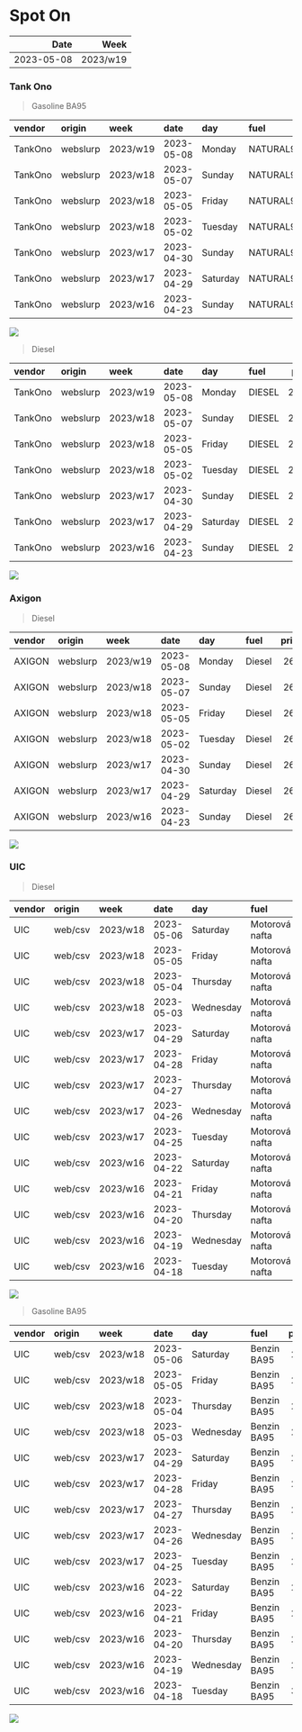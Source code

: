Spot On
================

|       Date |     Week |
|-----------:|---------:|
| 2023-05-08 | 2023/w19 |

### Tank Ono

> Gasoline BA95

| vendor  | origin   | week     | date       | day      | fuel      | price | PriceVAT |
|:--------|:---------|:---------|:-----------|:---------|:----------|------:|---------:|
| TankOno | webslurp | 2023/w19 | 2023-05-08 | Monday   | NATURAL95 | 28.84 |     34.9 |
| TankOno | webslurp | 2023/w18 | 2023-05-07 | Sunday   | NATURAL95 | 28.84 |     34.9 |
| TankOno | webslurp | 2023/w18 | 2023-05-05 | Friday   | NATURAL95 | 29.67 |     35.9 |
| TankOno | webslurp | 2023/w18 | 2023-05-02 | Tuesday  | NATURAL95 | 29.67 |     35.9 |
| TankOno | webslurp | 2023/w17 | 2023-04-30 | Sunday   | NATURAL95 | 29.67 |     35.9 |
| TankOno | webslurp | 2023/w17 | 2023-04-29 | Saturday | NATURAL95 | 29.67 |     35.9 |
| TankOno | webslurp | 2023/w16 | 2023-04-23 | Sunday   | NATURAL95 | 29.67 |     35.9 |

<img src="SpotOn_files/figure-gfm/tono-ba95-1.png" style="display: block; margin: auto auto auto 0;" />

> Diesel

| vendor  | origin   | week     | date       | day      | fuel   | price | PriceVAT |
|:--------|:---------|:---------|:-----------|:---------|:-------|------:|---------:|
| TankOno | webslurp | 2023/w19 | 2023-05-08 | Monday   | DIESEL | 23.88 |     28.9 |
| TankOno | webslurp | 2023/w18 | 2023-05-07 | Sunday   | DIESEL | 23.88 |     28.9 |
| TankOno | webslurp | 2023/w18 | 2023-05-05 | Friday   | DIESEL | 24.71 |     29.9 |
| TankOno | webslurp | 2023/w18 | 2023-05-02 | Tuesday  | DIESEL | 24.71 |     29.9 |
| TankOno | webslurp | 2023/w17 | 2023-04-30 | Sunday   | DIESEL | 24.71 |     29.9 |
| TankOno | webslurp | 2023/w17 | 2023-04-29 | Saturday | DIESEL | 24.71 |     29.9 |
| TankOno | webslurp | 2023/w16 | 2023-04-23 | Sunday   | DIESEL | 25.54 |     30.9 |

<img src="SpotOn_files/figure-gfm/tono-diesel-1.png" style="display: block; margin: auto auto auto 0;" />

### Axigon

> Diesel

| vendor | origin   | week     | date       | day      | fuel   | price | PriceVAT |
|:-------|:---------|:---------|:-----------|:---------|:-------|------:|---------:|
| AXIGON | webslurp | 2023/w19 | 2023-05-08 | Monday   | Diesel |  26.1 |     31.6 |
| AXIGON | webslurp | 2023/w18 | 2023-05-07 | Sunday   | Diesel |  26.1 |     31.6 |
| AXIGON | webslurp | 2023/w18 | 2023-05-05 | Friday   | Diesel |  26.1 |     31.6 |
| AXIGON | webslurp | 2023/w18 | 2023-05-02 | Tuesday  | Diesel |  26.4 |     32.0 |
| AXIGON | webslurp | 2023/w17 | 2023-04-30 | Sunday   | Diesel |  26.4 |     32.0 |
| AXIGON | webslurp | 2023/w17 | 2023-04-29 | Saturday | Diesel |  26.4 |     32.0 |
| AXIGON | webslurp | 2023/w16 | 2023-04-23 | Sunday   | Diesel |  26.9 |     32.6 |

<img src="SpotOn_files/figure-gfm/axigon-diesel-1.png" style="display: block; margin: auto auto auto 0;" />

### UIC

> Diesel

| vendor | origin  | week     | date       | day       | fuel           | price | priceVAT |
|:-------|:--------|:---------|:-----------|:----------|:---------------|------:|---------:|
| UIC    | web/csv | 2023/w18 | 2023-05-06 | Saturday  | Motorová nafta |  23.5 |     28.4 |
| UIC    | web/csv | 2023/w18 | 2023-05-05 | Friday    | Motorová nafta |  23.5 |     28.4 |
| UIC    | web/csv | 2023/w18 | 2023-05-04 | Thursday  | Motorová nafta |  23.9 |     28.9 |
| UIC    | web/csv | 2023/w18 | 2023-05-03 | Wednesday | Motorová nafta |  24.2 |     29.3 |
| UIC    | web/csv | 2023/w17 | 2023-04-29 | Saturday  | Motorová nafta |  24.5 |     29.6 |
| UIC    | web/csv | 2023/w17 | 2023-04-28 | Friday    | Motorová nafta |  24.6 |     29.8 |
| UIC    | web/csv | 2023/w17 | 2023-04-27 | Thursday  | Motorová nafta |  24.9 |     30.1 |
| UIC    | web/csv | 2023/w17 | 2023-04-26 | Wednesday | Motorová nafta |  25.0 |     30.2 |
| UIC    | web/csv | 2023/w17 | 2023-04-25 | Tuesday   | Motorová nafta |  25.1 |     30.4 |
| UIC    | web/csv | 2023/w16 | 2023-04-22 | Saturday  | Motorová nafta |  24.8 |     30.0 |
| UIC    | web/csv | 2023/w16 | 2023-04-21 | Friday    | Motorová nafta |  25.0 |     30.2 |
| UIC    | web/csv | 2023/w16 | 2023-04-20 | Thursday  | Motorová nafta |  25.3 |     30.6 |
| UIC    | web/csv | 2023/w16 | 2023-04-19 | Wednesday | Motorová nafta |  25.3 |     30.6 |
| UIC    | web/csv | 2023/w16 | 2023-04-18 | Tuesday   | Motorová nafta |  25.3 |     30.6 |

<img src="SpotOn_files/figure-gfm/uic-diesel-1.png" style="display: block; margin: auto auto auto 0;" />

> Gasoline BA95

| vendor | origin  | week     | date       | day       | fuel        | price | priceVAT |
|:-------|:--------|:---------|:-----------|:----------|:------------|------:|---------:|
| UIC    | web/csv | 2023/w18 | 2023-05-06 | Saturday  | Benzin BA95 |  28.1 |     34.0 |
| UIC    | web/csv | 2023/w18 | 2023-05-05 | Friday    | Benzin BA95 |  28.6 |     34.6 |
| UIC    | web/csv | 2023/w18 | 2023-05-04 | Thursday  | Benzin BA95 |  28.9 |     35.0 |
| UIC    | web/csv | 2023/w18 | 2023-05-03 | Wednesday | Benzin BA95 |  29.2 |     35.3 |
| UIC    | web/csv | 2023/w17 | 2023-04-29 | Saturday  | Benzin BA95 |  29.3 |     35.5 |
| UIC    | web/csv | 2023/w17 | 2023-04-28 | Friday    | Benzin BA95 |  29.3 |     35.5 |
| UIC    | web/csv | 2023/w17 | 2023-04-27 | Thursday  | Benzin BA95 |  29.4 |     35.6 |
| UIC    | web/csv | 2023/w17 | 2023-04-26 | Wednesday | Benzin BA95 |  29.4 |     35.6 |
| UIC    | web/csv | 2023/w17 | 2023-04-25 | Tuesday   | Benzin BA95 |  29.5 |     35.7 |
| UIC    | web/csv | 2023/w16 | 2023-04-22 | Saturday  | Benzin BA95 |  29.4 |     35.6 |
| UIC    | web/csv | 2023/w16 | 2023-04-21 | Friday    | Benzin BA95 |  29.6 |     35.8 |
| UIC    | web/csv | 2023/w16 | 2023-04-20 | Thursday  | Benzin BA95 |  29.7 |     35.9 |
| UIC    | web/csv | 2023/w16 | 2023-04-19 | Wednesday | Benzin BA95 |  29.9 |     36.2 |
| UIC    | web/csv | 2023/w16 | 2023-04-18 | Tuesday   | Benzin BA95 |  30.0 |     36.3 |

<img src="SpotOn_files/figure-gfm/uic-ba95-1.png" style="display: block; margin: auto auto auto 0;" />
